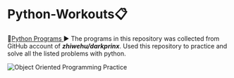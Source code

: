 # Python-Workouts:clipboard:
:link:[Python Programs ](https://github.com/AasaiAlangaram/Python-Workouts/blob/master/Programs.py):arrow_forward:
The programs in this repository was collected from GitHub account of ***zhiwehu/darkprinx***. Used this repository to practice and solve all the listed problems with python.

![Object Oriented Programming Practice](https://github.com/AasaiAlangaram/Python-Workouts/blob/master/Object%20Oriented%20Programming/OOP_Notebook%20.ipynb)
